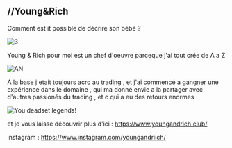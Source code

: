 //Young&Rich
-----------------------------------------------

Comment est it possible de décrire son bébé ? 

![3](https://user-images.githubusercontent.com/110048619/181132700-fadd0dbd-9604-4f8a-9bd9-fb0e1615fa18.PNG)

Young & Rich pour moi est un chef d'oeuvre parceque j'ai tout crée de A a Z 

![AN](https://user-images.githubusercontent.com/110048619/181132838-b8a78476-ae48-4864-9d4e-94fe65ffd1d6.PNG)

A la base j'etait toujours acro au trading , et j'ai commencé a gangner une expérience dans le domaine , qui ma donné envie a la partager avec d'autres passionés du trading , et c qui a eu des retours enormes 

![You deadset legends!](https://user-images.githubusercontent.com/110048619/181133734-42e10673-fdc1-4975-8f4b-d5dd297d3d15.png)


et je vous laisse découvrir plus d'ici : https://www.youngandrich.club/

instagram : https://www.instagram.com/youngandriich/
